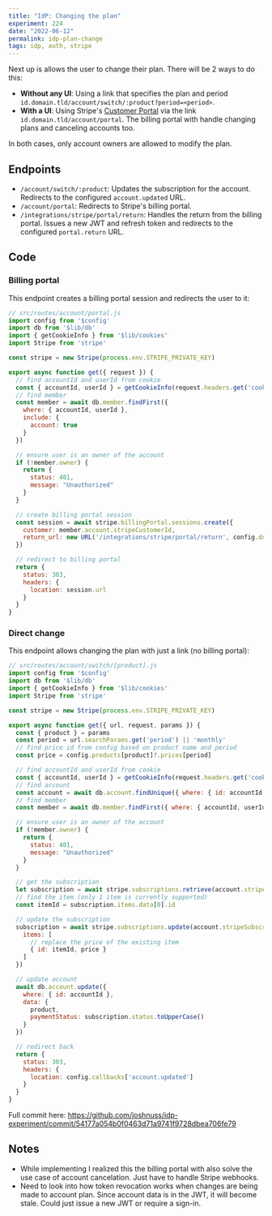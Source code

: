 ```yaml
---
title: "IdP: Changing the plan"
experiment: 224
date: "2022-06-12"
permalink: idp-plan-change
tags: idp, auth, stripe
---
```


Next up is allows the user to change their plan. There will be 2 ways to do this:

- **Without any UI**: Using a link that specifies the plan and period `id.domain.tld/account/switch/:product?period=<period>`.
- **With a UI**: Using Stripe's [Customer Portal](https://stripe.com/docs/api/customer_portal) via the link `id.domain.tld/account/portal`. The billing portal with handle changing plans and canceling accounts too.

In both cases, only account owners are allowed to modify the plan.

## Endpoints

- `/account/switch/:product`: Updates the subscription for the account. Redirects to the configured `account.updated` URL.
- `/account/portal`: Redirects to Stripe's billing portal.
- `/integrations/stripe/portal/return`: Handles the return from the billing portal. Issues a new JWT and refresh token and redirects to the configured `portal.return` URL.

## Code

### Billing portal

This endpoint creates a billing portal session and redirects the user to it:

```javascript
// src/routes/account/portal.js
import config from '$config'
import db from '$lib/db'
import { getCookieInfo } from '$lib/cookies'
import Stripe from 'stripe'

const stripe = new Stripe(process.env.STRIPE_PRIVATE_KEY)

export async function get({ request }) {
  // find accountId and userId from cookie
  const { accountId, userId } = getCookieInfo(request.headers.get('cookie'))
  // find member
  const member = await db.member.findFirst({
    where: { accountId, userId },
    include: {
      account: true
    }
  })

  // ensure user is an owner of the account
  if (!member.owner) {
    return {
      status: 401,
      message: "Unauthorized"
    }
  }

  // create billing portal session
  const session = await stripe.billingPortal.sessions.create({
    customer: member.account.stripeCustomerId,
    return_url: new URL('/integrations/stripe/portal/return', config.domain).toString()
  })

  // redirect to billing portal
  return {
    status: 303,
    headers: {
      location: session.url
    }
  }
}
```

### Direct change

This endpoint allows changing the plan with just a link (no billing portal):

```javascript
// src/routes/account/switch/[product].js
import config from '$config'
import db from '$lib/db'
import { getCookieInfo } from '$lib/cookies'
import Stripe from 'stripe'

const stripe = new Stripe(process.env.STRIPE_PRIVATE_KEY)

export async function get({ url, request, params }) {
  const { product } = params
  const period = url.searchParams.get('period') || 'monthly'
  // find price id from config based on product name and period
  const price = config.products[product]?.prices[period]

  // find accountId and userId from cookie
  const { accountId, userId } = getCookieInfo(request.headers.get('cookie'))
  // find account
  const account = await db.account.findUnique({ where: { id: accountId } })
  // find member
  const member = await db.member.findFirst({ where: { accountId, userId } })

  // ensure user is an owner of the account
  if (!member.owner) {
    return {
      status: 401,
      message: "Unauthorized"
    }
  }

  // get the subscription
  let subscription = await stripe.subscriptions.retrieve(account.stripeSubscriptionId)
  // find the item (only 1 item is currently supported)
  const itemId = subscription.items.data[0].id

  // update the subscription
  subscription = await stripe.subscriptions.update(account.stripeSubscriptionId, {
    items: [
      // replace the price of the existing item
      { id: itemId, price }
    ]
  })

  // update account
  await db.account.update({
    where: { id: accountId },
    data: {
      product,
      paymentStatus: subscription.status.toUpperCase()
    }
  })

  // redirect back
  return {
    status: 303,
    headers: {
      location: config.callbacks['account.updated']
    }
  }
}
```

Full commit here: https://github.com/joshnuss/idp-experiment/commit/54177a054b0f0463d71a9741f9728dbea706fe79


## Notes

- While implementing I realized this the billing portal with also solve the use case of account cancelation. Just have to handle Stripe webhooks.
- Need to look into how token revocation works when changes are being made to account plan. Since account data is in the JWT, it will become stale. Could just issue a new JWT or require a sign-in.

